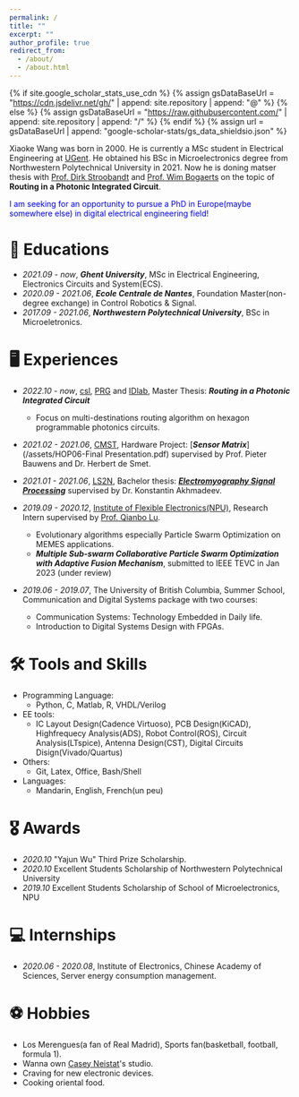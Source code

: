 ```yaml
---
permalink: /
title: ""
excerpt: ""
author_profile: true
redirect_from: 
  - /about/
  - /about.html
---
```


{% if site.google_scholar_stats_use_cdn %}
{% assign gsDataBaseUrl = "https://cdn.jsdelivr.net/gh/" | append: site.repository | append: "@" %}
{% else %}
{% assign gsDataBaseUrl = "https://raw.githubusercontent.com/" | append: site.repository | append: "/" %}
{% endif %}
{% assign url = gsDataBaseUrl | append: "google-scholar-stats/gs_data_shieldsio.json" %}

<span class='anchor' id='about-me'></span>

Xiaoke Wang was born in 2000. He is currently a MSc student in Electrical Engineering at [UGent](https://www.ugent.be/). He obtained his BSc in Microelectronics degree from Northwestern Polytechnical University in 2021. Now he is doning matser thesis with [Prof. Dirk Stroobandt](https://users.elis.ugent.be/~dstrooba/dstr_bio.html) and [Prof. Wim Bogaerts](https://photonics.intec.ugent.be/contact/people.asp?ID=2) on the topic of **Routing in a Photonic Integrated Circuit**.   
  
  
<span style="color:blue">I am seeking for an opportunity to pursue a PhD in Europe(maybe somewhere else) in digital electrical engineering field!
  


# 📖 Educations
- *2021.09 - now*, ***Ghent University***, MSc in Electrical Engineering, Electronics Circuits and System(ECS).  
- *2020.09 - 2021.06*, ***Ecole Centrale de Nantes***, Foundation Master(non-degree exchange) in Control Robotics & Signal.
- *2017.09 - 2021.06*, ***Northwestern Polytechnical University***, BSc in Microeletronics. 


# 🖥 Experiences
- *2022.10 - now*, [csl](https://www.ugent.be/ea/elis/en/research/csl), [PRG](https://photonics.intec.ugent.be/) and [IDlab](https://www.ugent.be/ea/idlab/en), Master Thesis: ***Routing in a Photonic Integrated Circuit***
  - Focus on multi-destinations routing algorithm on hexagon programmable photonics circuits.
- *2021.02 - 2021.06*, [CMST](https://www.cmst.be/), Hardware Project: [***Sensor Matrix***](/assets/HOP06-Final Presentation.pdf) supervised by Prof. Pieter Bauwens and Dr. Herbert de Smet.
- *2021.01 - 2021.06*, [LS2N](https://www.ec-nantes.fr/english-version/research/laboratory-of-digital-sciences-of-nantes-ls2n), Bachelor thesis: [***Electromyography Signal Processing***](/assets/EMG.pdf) supervised by Dr. Konstantin Akhmadeev.
- *2019.09 - 2020.12*, [Institute of Flexible Electronics(NPU)](https://ife.nwpu.edu.cn/English/News/News.htm), Research Intern supervised by [Prof. Qianbo Lu](https://scholar.google.com/citations?user=wmF6mgQAAAAJ&hl=en).
  - Evolutionary algorithms especially Particle Swarm Optimization on MEMES applications.
  - ***Multiple Sub-swarm Collaborative Particle Swarm Optimization with Adaptive Fusion Mechanism***, submitted to IEEE TEVC in Jan 2023 (under review)

- *2019.06 - 2019.07*, The University of British Columbia, Summer School, Communication and Digital Systems package with two courses:
  - Communication Systems: Technology Embedded in Daily life.
  - Introduction to Digital Systems Design with FPGAs. 

<!-- # 💬 Invited Talks
- *2021.06*, Lorem ipsum dolor sit amet, consectetur adipiscing elit. Vivamus ornare aliquet ipsum, ac tempus justo dapibus sit amet. 
- *2021.03*, Lorem ipsum dolor sit amet, consectetur adipiscing elit. Vivamus ornare aliquet ipsum, ac tempus justo dapibus sit amet.  \| [\[video\]](https://github.com/)
 -->
 
# 🛠 Tools and Skills
- Programming Language:
  - Python, C, Matlab, R, VHDL/Verilog
- EE tools:
  - IC Layout Design(Cadence Virtuoso), PCB Design(KiCAD), Highfrequecy Analysis(ADS), Robot Control(ROS),  Circuit Analysis(LTspice), Antenna Design(CST), Digital Circuits Disign(Vivado/Quartus)
- Others:
  - Git, Latex, Office, Bash/Shell
- Languages:
  - Mandarin, English, French(un peu)
 
# 🎖 Awards
- *2020.10* "Yajun Wu" Third Prize Scholarship.
- *2020.10* Excellent Students Scholarship of Northwestern Polytechnical University
- *2019.10* Excellent Students Scholarship of School of Microelectronics, NPU 

# 💻 Internships
- *2020.06 - 2020.08*, Institute of Electronics, Chinese Academy of Sciences, Server energy consumption management.


# ⚽ Hobbies
- Los Merengues(a fan of Real Madrid), Sports fan(basketball, football, formula 1).
- Wanna own [Casey Neistat](https://www.youtube.com/watch?v=dSmsQraeCVM)'s studio.
- Craving for new electronic devices.
- Cooking oriental food.
  
  
<script type='text/javascript' id='clustrmaps' src='//cdn.clustrmaps.com/map_v2.js?cl=ffffff&w=202&t=tt&d=u6zqv4eU5KFuACwKCtJhr-8yI2BKSoJIInFFA-urL9I&co=6d7a84&cmo=c1a7bc&cmn=8a89e2'></script>
<!-- <script async src="//busuanzi.ibruce.info/busuanzi/2.3/busuanzi.pure.mini.js"></script>
<span id="busuanzi_container_site_pv">Pageviews:<span id="busuanzi_value_site_pv"></span>times</span>
 -->
